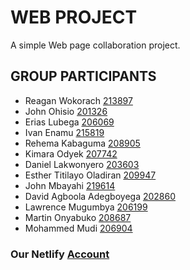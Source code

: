 # WEB PROJECT
A simple Web page collaboration project.

## GROUP PARTICIPANTS
- Reagan Wokorach [213897](wr213897@students.cavendish.ac.ug)
- John Ohisio [201326](oj201326@students.cavendish.ac.ug)
- Erias Lubega [206069](ll206069@students.cavendish.ac.ug)
- Ivan Enamu [215819](ei215819@students.cavendish.ac.ug)
- Rehema Kabaguma [208905](kr208905@students.cavendish.ac.ug)
- Kimara Odyek [207742](ok207742@students.cavendish.ac.ug)
- Daniel Lakwonyero [203603](ld203603@students.cavendish.ac.ug)
- Esther Titilayo Oladiran [209947](ot209947@students.cavendish.ac.ug)
- John Mbayahi [219614](mj219614@students.cavendish.ac.ug)
- David Agboola Adegboyega [202860](aa202860@students.cavendish.ac.ug)
- Lawrence Mugumbya [206199](ll206199@students.cavendish.ac.ug)
- Martin Onyabuko [208687](om208687@students.cavendish.ac.ug)
- Mohammed Mudi [206904](mb206904@students.cavendish.ac.ug)

### Our Netlify [Account](https://online-group-one.netlify.app/)